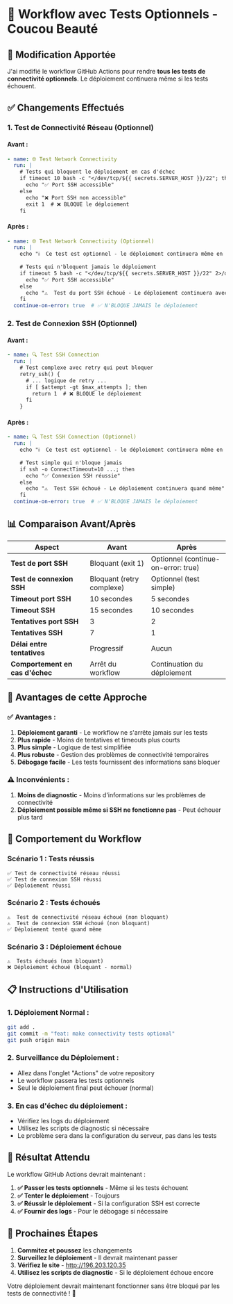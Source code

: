 # 🔧 Workflow avec Tests Optionnels - Coucou Beauté

## 🎯 **Modification Apportée**

J'ai modifié le workflow GitHub Actions pour rendre **tous les tests de connectivité optionnels**. Le déploiement continuera même si les tests échouent.

## ✅ **Changements Effectués**

### **1. Test de Connectivité Réseau (Optionnel)**

#### **Avant :**
```yaml
- name: 🌐 Test Network Connectivity
  run: |
    # Tests qui bloquent le déploiement en cas d'échec
    if timeout 10 bash -c "</dev/tcp/${{ secrets.SERVER_HOST }}/22"; then
      echo "✅ Port SSH accessible"
    else
      echo "❌ Port SSH non accessible"
      exit 1  # ❌ BLOQUE le déploiement
    fi
```

#### **Après :**
```yaml
- name: 🌐 Test Network Connectivity (Optionnel)
  run: |
    echo "ℹ️  Ce test est optionnel - le déploiement continuera même en cas d'échec"
    
    # Tests qui n'bloquent jamais le déploiement
    if timeout 5 bash -c "</dev/tcp/${{ secrets.SERVER_HOST }}/22" 2>/dev/null; then
      echo "✅ Port SSH accessible"
    else
      echo "⚠️  Test du port SSH échoué - Le déploiement continuera avec SSH direct"
    fi
  continue-on-error: true  # ✅ N'BLOQUE JAMAIS le déploiement
```

### **2. Test de Connexion SSH (Optionnel)**

#### **Avant :**
```yaml
- name: 🔍 Test SSH Connection
  run: |
    # Test complexe avec retry qui peut bloquer
    retry_ssh() {
      # ... logique de retry ...
      if [ $attempt -gt $max_attempts ]; then
        return 1  # ❌ BLOQUE le déploiement
      fi
    }
```

#### **Après :**
```yaml
- name: 🔍 Test SSH Connection (Optionnel)
  run: |
    echo "ℹ️  Ce test est optionnel - le déploiement continuera même en cas d'échec"
    
    # Test simple qui n'bloque jamais
    if ssh -o ConnectTimeout=10 ...; then
      echo "✅ Connexion SSH réussie"
    else
      echo "⚠️  Test SSH échoué - Le déploiement continuera quand même"
    fi
  continue-on-error: true  # ✅ N'BLOQUE JAMAIS le déploiement
```

## 📊 **Comparaison Avant/Après**

| Aspect | Avant | Après |
|--------|-------|-------|
| **Test de port SSH** | Bloquant (exit 1) | Optionnel (continue-on-error: true) |
| **Test de connexion SSH** | Bloquant (retry complexe) | Optionnel (test simple) |
| **Timeout port SSH** | 10 secondes | 5 secondes |
| **Timeout SSH** | 15 secondes | 10 secondes |
| **Tentatives port SSH** | 3 | 2 |
| **Tentatives SSH** | 7 | 1 |
| **Délai entre tentatives** | Progressif | Aucun |
| **Comportement en cas d'échec** | Arrêt du workflow | Continuation du déploiement |

## 🚀 **Avantages de cette Approche**

### **✅ Avantages :**
1. **Déploiement garanti** - Le workflow ne s'arrête jamais sur les tests
2. **Plus rapide** - Moins de tentatives et timeouts plus courts
3. **Plus simple** - Logique de test simplifiée
4. **Plus robuste** - Gestion des problèmes de connectivité temporaires
5. **Débogage facile** - Les tests fournissent des informations sans bloquer

### **⚠️ Inconvénients :**
1. **Moins de diagnostic** - Moins d'informations sur les problèmes de connectivité
2. **Déploiement possible même si SSH ne fonctionne pas** - Peut échouer plus tard

## 🧪 **Comportement du Workflow**

### **Scénario 1 : Tests réussis**
```
✅ Test de connectivité réseau réussi
✅ Test de connexion SSH réussi
✅ Déploiement réussi
```

### **Scénario 2 : Tests échoués**
```
⚠️  Test de connectivité réseau échoué (non bloquant)
⚠️  Test de connexion SSH échoué (non bloquant)
✅ Déploiement tenté quand même
```

### **Scénario 3 : Déploiement échoue**
```
⚠️  Tests échoués (non bloquant)
❌ Déploiement échoué (bloquant - normal)
```

## 📋 **Instructions d'Utilisation**

### **1. Déploiement Normal :**
```bash
git add .
git commit -m "feat: make connectivity tests optional"
git push origin main
```

### **2. Surveillance du Déploiement :**
- Allez dans l'onglet "Actions" de votre repository
- Le workflow passera les tests optionnels
- Seul le déploiement final peut échouer (normal)

### **3. En cas d'échec du déploiement :**
- Vérifiez les logs du déploiement
- Utilisez les scripts de diagnostic si nécessaire
- Le problème sera dans la configuration du serveur, pas dans les tests

## 🎯 **Résultat Attendu**

Le workflow GitHub Actions devrait maintenant :

1. **✅ Passer les tests optionnels** - Même si les tests échouent
2. **✅ Tenter le déploiement** - Toujours
3. **✅ Réussir le déploiement** - Si la configuration SSH est correcte
4. **✅ Fournir des logs** - Pour le débogage si nécessaire

## 🔄 **Prochaines Étapes**

1. **Commitez et poussez** les changements
2. **Surveillez le déploiement** - Il devrait maintenant passer
3. **Vérifiez le site** - http://196.203.120.35
4. **Utilisez les scripts de diagnostic** - Si le déploiement échoue encore

Votre déploiement devrait maintenant fonctionner sans être bloqué par les tests de connectivité ! 🚀
